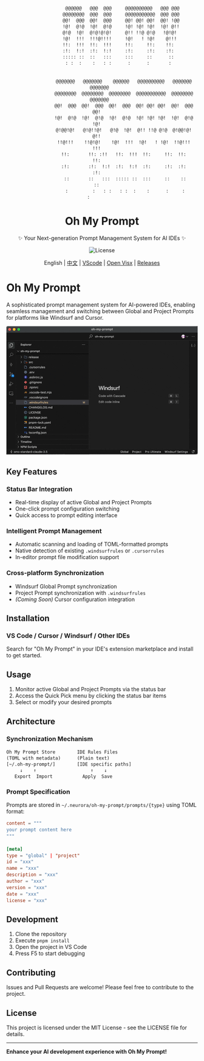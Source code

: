 <div align="center">

```shell
                 @@@@@@   @@@  @@@     @@@@@@@@@@   @@@ @@@  
                @@@@@@@@  @@@  @@@     @@@@@@@@@@@  @@@ @@@  
                @@!  @@@  @@!  @@@     @@! @@! @@!  @@! !@@  
                !@!  @!@  !@!  @!@     !@! !@! !@!  !@! @!!  
                @!@  !@!  @!@!@!@!     @!! !!@ @!@   !@!@!   
                !@!  !!!  !!!@!!!!     !@!   ! !@!    @!!!   
                !!:  !!!  !!:  !!!     !!:     !!:    !!:    
                :!:  !:!  :!:  !:!     :!:     :!:    :!:    
                ::::: ::  ::   :::     :::     ::      ::    
                 : :  :    :   : :      :      :       :     


                @@@@@@@   @@@@@@@    @@@@@@   @@@@@@@@@@   @@@@@@@   @@@@@@@  
                @@@@@@@@  @@@@@@@@  @@@@@@@@  @@@@@@@@@@@  @@@@@@@@  @@@@@@@  
                @@!  @@@  @@!  @@@  @@!  @@@  @@! @@! @@!  @@!  @@@    @@!    
                !@!  @!@  !@!  @!@  !@!  @!@  !@! !@! !@!  !@!  @!@    !@!    
                @!@@!@!   @!@!!@!   @!@  !@!  @!! !!@ @!@  @!@@!@!     @!!    
                !!@!!!    !!@!@!    !@!  !!!  !@!   ! !@!  !!@!!!      !!!    
                !!:       !!: :!!   !!:  !!!  !!:     !!:  !!:         !!:    
                :!:       :!:  !:!  :!:  !:!  :!:     :!:  :!:         :!:    
                 ::       ::   :::  ::::: ::  :::     ::    ::          ::    
                 :         :   : :   : :  :    :      :     :           :          

```

<h1 align="center">Oh My Prompt</h1>

<p align="center">
  ✨ Your Next-generation Prompt Management System for AI IDEs ✨
</p>

<p align="center">
  <img src="https://img.shields.io/badge/License-MIT-blue.svg?style=flat-square&color=00a8f0" alt="License" />
</p>

English | [中文](./README.zh-CN.md) | [VScode](https://marketplace.visualstudio.com/items?itemName=markshawn2020.oh-my-prompt) | [Open Visx](https://open-vsx.org/extension/markshawn2020/oh-my-prompt) | [Releases](https://github.com/markshawn2020/oh-my-prompt/releases)

</div>

# Oh My Prompt

A sophisticated prompt management system for AI-powered IDEs, enabling seamless management and switching between Global and Project Prompts for platforms like Windsurf and Cursor.

![Demo GIF](./assets/demo.gif)

## Key Features

### Status Bar Integration
- Real-time display of active Global and Project Prompts
- One-click prompt configuration switching
- Quick access to prompt editing interface

### Intelligent Prompt Management
- Automatic scanning and loading of TOML-formatted prompts
- Native detection of existing `.windsurfrules` or `.cursorrules`
- In-editor prompt file modification support

### Cross-platform Synchronization
- Windsurf Global Prompt synchronization
- Project Prompt synchronization with `.windsurfrules`
- *(Coming Soon)* Cursor configuration integration

## Installation

### VS Code / Cursor / Windsurf / Other IDEs

Search for "Oh My Prompt" in your IDE's extension marketplace and install to get started.

## Usage

1. Monitor active Global and Project Prompts via the status bar
2. Access the Quick Pick menu by clicking the status bar items
3. Select or modify your desired prompts

## Architecture

### Synchronization Mechanism

```
Oh My Prompt Store        IDE Rules Files
(TOML with metadata)      (Plain text)
[~/.oh-my-prompt/]        [IDE specific paths]
     ↓    ↑                    ↑    ↓
   Export  Import           Apply  Save
```

### Prompt Specification

Prompts are stored in `~/.neurora/oh-my-prompt/prompts/{type}` using TOML format:

```toml
content = """
your prompt content here
"""

[meta]
type = "global" | "project"
id = "xxx"
name = "xxx"
description = "xxx"
author = "xxx"
version = "xxx"
date = "xxx"
license = "xxx"
```

## Development

1. Clone the repository
2. Execute `pnpm install`
3. Open the project in VS Code
4. Press F5 to start debugging

## Contributing

Issues and Pull Requests are welcome! Please feel free to contribute to the project.

## License

This project is licensed under the MIT License - see the LICENSE file for details.

---

**Enhance your AI development experience with Oh My Prompt!**
